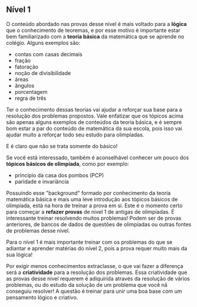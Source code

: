 ## Nível 1

O conteúdo abordado nas provas desse nível é mais voltado para a **lógica** que o conhecimento de teoremas, e por esse motivo é importante estar bem familiarizado com a **teoria básica** da matemática que se aprende no colégio. Alguns exemplos são:

- contas com casas decimais
- fração
- fatoração
- noção de divisibilidade
- áreas
- ângulos
- porcentagem
- regra de três

Ter o conhecimento dessas teorias vai ajudar a reforçar sua base para a resolução dos problemas propostos. Vale enfatizar que os tópicos acima são apenas alguns exemplos de conteúdos da teoria básica, e é sempre bom estar a par do conteúdo de matemática da sua escola, pois isso vai ajudar muito a reforçar todo seu estudo para olimpíadas.

E é claro que não se trata somente do básico!

Se você está interessado, também é aconselhável conhecer um pouco dos **tópicos básicos de olimpíada**, como por exemplo:

- principio da casa dos pombos (PCP)
- paridade e invariância

Possuindo esse "background" formado por conhecimento da teoria matemática básica e mais uma leve introdução aos tópicos básicos de olimpíada, está na hora de treinar a prova em si. Este é o momento certo para começar a **refazer provas** de nivel 1 de antigas de olimpíadas. É interessante treinar resolvendo muitos problemas! Podem ser de provas anteriores, de bancos de dados de questões de olimpíadas ou outras fontes de problemas desse nível.

Para o nível 1 é mais importante treinar com os problemas do que se adiantar e aprender matérias do nível 2, pois a prova requer muito mais da sua lógica! 

Por exigir menos conhecimentos extraclasse, o que vai fazer a diferença será a **criatividade** para a resolução dos problemas. Essa criatividade que as provas desse nível requerem é adiquirida através da resolução de vários problemas, ou do estudo da solução de um problema que você nã conseguiu resolver! A questão é treinar para unir uma boa base com um pensamento lógico e criativo.



<!--

Comentário do Franco:

"É preciso ter uma familiaridade muito boa com a teoria básica do colégio mesmo: contas em geral (com casas decimais, frações etc), fatoração, noção de divisibilidade, áreas, ângulos, porcentagem, regra de 3. 

É aconselhável ver um pouco de alguns tópicos básicos de olimpíada como principio da casa dos pombos (PCP), paridade e invariância, mas não é estritamente necessário. 

Agora, tendo já esse background, pra treinar pra prova em si, só fazendo muitos problemas, de provas anteriores, bancos de questões da OBMEP ou qualquer fonte de problemas neste nível. Nesse nível é extremamente importante fazer muitos problemas, mais do que aprender matérias do nivel 2, por exemplo.

O nível 1 é de longe o que exige menos conhecimento extraclasse e por isso o peso da criatividade é maior. E essa criatividade pra resolver problemas de matemática se adquire resolvendo (e estudando soluções, quando não conseguir resolver) vários problemas."

-->
